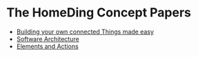# The HomeDing Concept Papers

+ [Building your own connected Things made easy](HomeDingConceptPaper.01)
+ [Software Architecture](HomeDingConceptPaper.02)
+ [Elements and Actions](HomeDingConceptPaper.03)
